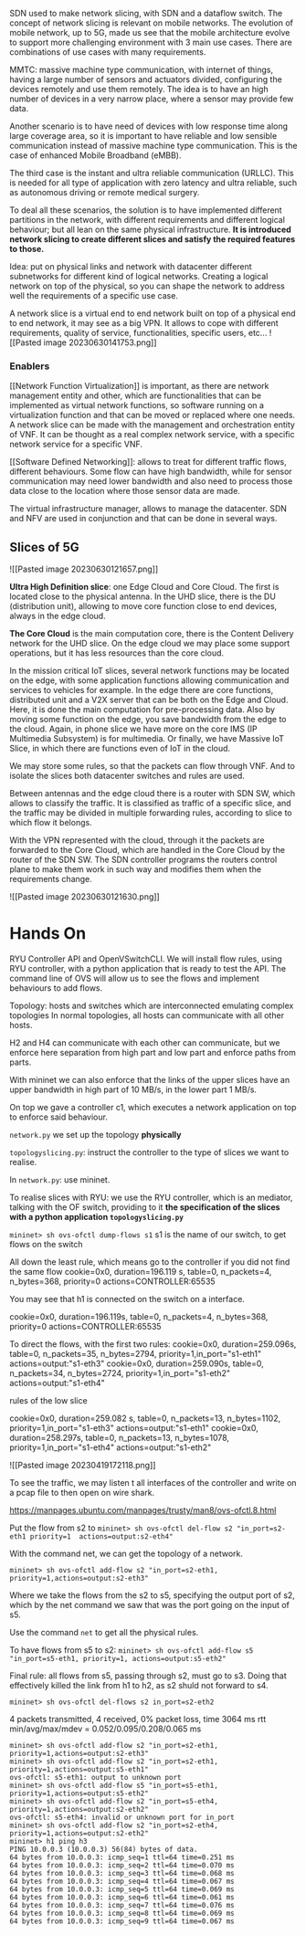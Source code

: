 SDN used to make network slicing, with SDN and a dataflow switch.
The concept of network slicing is relevant on mobile networks.
The evolution of mobile network, up to 5G, made us see that the mobile architecture evolve to support more challenging environment with 3 main use cases. There are combinations of use cases with many requirements.

MMTC: massive machine type communication, with internet of things, having a large number of sensors and actuators divided, configuring the devices remotely and use them remotely.
The idea is to have an high number of devices in a very narrow place, where a sensor may provide few data.

Another scenario is to have need of devices with low response time along large coverage area, so it is important to have reliable and low sensible communication instead of massive machine type communication. This is the case of enhanced Mobile Broadband (eMBB).

The third case is the instant and ultra reliable communication (URLLC). This is needed for all type of application with zero latency and ultra reliable, such as autonomous driving or remote medical surgery.

To deal all these scenarios, the solution is to have implemented different partitions in the network, with different requirements and different logical behaviour; but all lean on the same physical infrastructure. **It is introduced network slicing to create different slices and satisfy the required features to those.**

Idea: put on physical links and network with datacenter different subnetworks for different kind of logical networks. Creating a logical network on top of the physical, so you can shape the network to address well the requirements of a specific use case.

A network slice is a virtual end to end network built on top of a physical end to end network, it may see as a big VPN. It allows to cope with different requirements, quality of service, functionalities, specific users, etc...
![[Pasted image 20230630141753.png]]


### Enablers
[[Network Function Virtualization]] is important, as there are network management entity and other, which are functionalities that can be implemented as virtual network functions, so software running on  a virtualization function and that can be moved or replaced where one needs.
A network slice can be made with the management and orchestration entity of VNF. It can be thought as a real complex network service, with a specific network service for a specific VNF.

[[Software Defined Networking]]: allows to treat for different traffic flows, different behaviours. Some flow can have high bandwidth, while for sensor communication may need lower bandwidth and also need to process those data close to the location where those sensor data are made.

The virtual infrastructure manager, allows to manage the datacenter.
SDN and NFV are used in conjunction and that can be done in several ways.


## Slices of 5G

![[Pasted image 20230630121657.png]]

**Ultra High Definition slice**: one Edge Cloud and Core Cloud. The first is located close to the physical antenna. In the UHD slice, there is the DU (distribution unit), allowing to move core function close to end devices, always in the edge cloud.

**The Core Cloud** is the main computation core, there is the Content Delivery network for the UHD slice. 
On the edge cloud we may place some support operations, but it has less resources than the core cloud. 

In the mission critical IoT slices, several network functions may be located on the edge, with some application functions allowing communication and services to vehicles for example. In the edge there are core functions, distributed unit and a V2X server that can be both on the Edge and Cloud. Here, it is done the main computation for pre-processing data.
Also by moving some function on the edge, you save bandwidth from the edge to the cloud.
Again, in phone slice we have more on the core IMS (IP Multimedia Subsystem) is for multimedia. 
Or finally, we have Massive IoT Slice, in which there are functions even of IoT in the cloud.

We may store some rules, so that the packets can flow through VNF. And to isolate the slices both datacenter switches and rules are used. 

Between antennas and the edge cloud there is a router with SDN SW, which allows to classify the traffic. It is classified as traffic of a specific slice, and the traffic may be divided in multiple forwarding rules, according to slice to which flow it belongs.

With the VPN represented with the cloud, through it the packets are forwarded to the Core Cloud, which are handled in the Core Cloud by the router of the SDN SW.
The SDN controller programs the routers control plane to make them work in such way and modifies them when the requirements change.

![[Pasted image 20230630121630.png]]

# Hands On
RYU Controller API and OpenVSwitchCLI. We will  install flow rules, using RYU controller, with a python application that is ready to test the API.
The command line of OVS will allow us to see the flows and implement behaviours to add flows.

Topology: hosts and switches which are interconnected emulating complex topologies
	In normal topologies, all hosts can communicate with all other hosts.

H2 and H4 can communicate with each other can communicate, but we enforce here separation from high part and low part and enforce paths from parts.

With mininet we can also enforce that the links of the upper slices have an upper bandwidth in high part of 10 MB/s, in the lower part 1 MB/s.

On top we gave a controller c1, which executes a network application on top to enforce said behaviour.

`network.py` we set up the topology **physically**

`topologyslicing.py`: instruct the controller to the type of slices we want to realise.


In `network.py`: use mininet.


To realise slices with RYU: we use the RYU controller, which is an mediator, talking with the OF switch, providing to it **the specification of the slices with a python application `topologyslicing.py`**

`mininet> sh ovs-ofctl dump-flows s1`
s1 is the name of our switch, to get flows on the switch


All down the least rule, which means go to the controller if you did not find the same flow
 cookie=0x0, duration=196.119 s, table=0, n_packets=4, n_bytes=368, priority=0 actions=CONTROLLER:65535

You may see that h1 is connected on the switch on a interface.

 cookie=0x0, duration=196.119s, table=0, n_packets=4, n_bytes=368, priority=0 actions=CONTROLLER:65535

To direct the flows, with the first two rules:
 cookie=0x0, duration=259.096s, table=0, n_packets=35, n_bytes=2794, priority=1,in_port="s1-eth1" actions=output:"s1-eth3"
 cookie=0x0, duration=259.090s, table=0, n_packets=34, n_bytes=2724, priority=1,in_port="s1-eth2" actions=output:"s1-eth4"

rules of the low slice 

 cookie=0x0, duration=259.082 s, table=0, n_packets=13, n_bytes=1102, priority=1,in_port="s1-eth3" actions=output:"s1-eth1"
 cookie=0x0, duration=258.297s, table=0, n_packets=13, n_bytes=1078, priority=1,in_port="s1-eth4" actions=output:"s1-eth2"


![[Pasted image 20230419172118.png]]


To see the traffic, we may listen t all interfaces of the controller and write on a pcap file to then open on wire shark.

https://manpages.ubuntu.com/manpages/trusty/man8/ovs-ofctl.8.html

Put the flow from s2 to 
`mininet> sh ovs-ofctl del-flow s2 "in_port=s2-eth1 priority=1  actions=output:s2-eth4"`


With the command net, we can get the topology of a network.

`mininet> sh ovs-ofctl add-flow s2 "in_port=s2-eth1, priority=1,actions=output:s2-eth3"`

Where we take the flows from the s2 to s5, specifying the output port of s2, which by the net command we saw that was the port going on the input of s5.

Use the command `net` to get all the physical rules.

To have flows from s5 to s2:
`mininet> sh ovs-ofctl add-flow s5 "in_port=s5-eth1, priority=1, actions=output:s5-eth2"`


Final rule: all flows from s5, passing through s2, must go to s3.
Doing that effectively killed the link from h1 to h2, as s2 shuld not forward to s4.


`mininet> sh ovs-ofctl del-flows s2 in_port=s2-eth2`



4 packets transmitted, 4 received, 0% packet loss, time 3064 ms
rtt min/avg/max/mdev = 0.052/0.095/0.208/0.065 ms
```
mininet> sh ovs-ofctl add-flow s2 "in_port=s2-eth1, priority=1,actions=output:s2-eth3" 
mininet> sh ovs-ofctl add-flow s2 "in_port=s2-eth1, priority=1,actions=output:s5-eth1" 
ovs-ofctl: s5-eth1: output to unknown port
mininet> sh ovs-ofctl add-flow s5 "in_port=s5-eth1, priority=1,actions=output:s5-eth2" 
mininet> sh ovs-ofctl add-flow s2 "in_port=s5-eth4, priority=1,actions=output:s2-eth2" 
ovs-ofctl: s5-eth4: invalid or unknown port for in_port
mininet> sh ovs-ofctl add-flow s2 "in_port=s2-eth4, priority=1,actions=output:s2-eth2" 
mininet> h1 ping h3
PING 10.0.0.3 (10.0.0.3) 56(84) bytes of data.
64 bytes from 10.0.0.3: icmp_seq=1 ttl=64 time=0.251 ms
64 bytes from 10.0.0.3: icmp_seq=2 ttl=64 time=0.070 ms
64 bytes from 10.0.0.3: icmp_seq=3 ttl=64 time=0.068 ms
64 bytes from 10.0.0.3: icmp_seq=4 ttl=64 time=0.067 ms
64 bytes from 10.0.0.3: icmp_seq=5 ttl=64 time=0.069 ms
64 bytes from 10.0.0.3: icmp_seq=6 ttl=64 time=0.061 ms
64 bytes from 10.0.0.3: icmp_seq=7 ttl=64 time=0.076 ms
64 bytes from 10.0.0.3: icmp_seq=8 ttl=64 time=0.069 ms
64 bytes from 10.0.0.3: icmp_seq=9 ttl=64 time=0.067 ms
```

